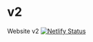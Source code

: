 # v2
Website v2
[![Netlify Status](https://api.netlify.com/api/v1/badges/79f208a2-55eb-4674-8477-9c1b482edccd/deploy-status)](https://app.netlify.com/sites/fervent-hawking-168802/deploys)

